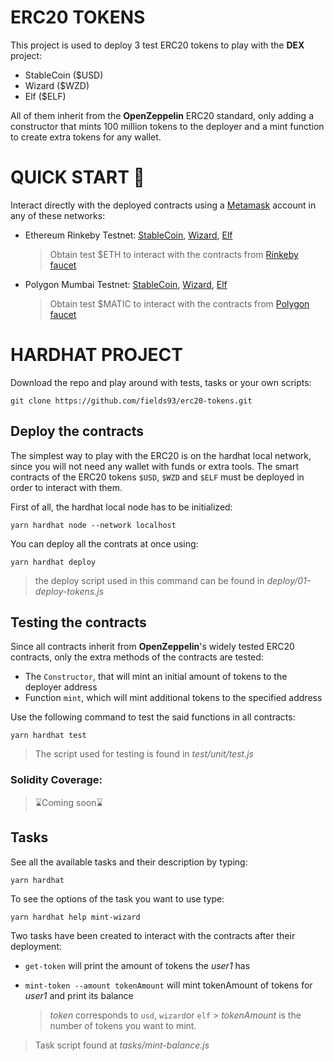 # ERC20 TOKENS

This project is used to deploy 3 test ERC20 tokens to play with the **DEX** project:

-   StableCoin ($USD)
-   Wizard ($WZD)
-   Elf ($ELF)

All of them inherit from the **OpenZeppelin** ERC20 standard, only adding a constructor that mints 100 million tokens to the deployer and a mint function to create extra tokens for any wallet.

# QUICK START 🚀

Interact directly with the deployed contracts using a [Metamask](https://metamask.io/) account in any of these networks:

-   Ethereum Rinkeby Testnet:
    [StableCoin](https://rinkeby.etherscan.io/address/0x81f7f9be026841b133bfF7F96EC97c330048E38b#code),
    [Wizard](https://rinkeby.etherscan.io/address/0x15329cB93f68EF6431Ca449710eCACf32B9f0B26#code),
    [Elf](https://rinkeby.etherscan.io/address/0x2d38BFb20Ec8Cc08ba0D4fC15441Ff289EF10dCE#code)
    <br>

    > Obtain test $ETH to interact with the contracts from [Rinkeby faucet](https://rinkebyfaucet.com/)

-   Polygon Mumbai Testnet:
    [StableCoin](https://mumbai.polygonscan.com/address/0x021EdbAc1699F3c9d7550946c3bCBb3D81Dff43c#code),
    [Wizard](https://mumbai.polygonscan.com/address/0x5fEa889B4193A74F8cCf28bcc629ac32c0a83F0F#code),
    [Elf](https://mumbai.polygonscan.com/address/0xFF6649e09F9d3bB70C219738B3b017Ddd6B1B6A9#code)
    <br>
    > Obtain test $MATIC to interact with the contracts from [Polygon faucet](https://faucet.polygon.technology)

# HARDHAT PROJECT

Download the repo and play around with tests, tasks or your own scripts:

```
git clone https://github.com/fields93/erc20-tokens.git
```

## Deploy the contracts

The simplest way to play with the ERC20 is on the hardhat local network, since you will not need any wallet with funds or extra tools. The smart contracts of the ERC20 tokens `$USD`, `$WZD` and `$ELF` must be deployed in order to interact with them.

First of all, the hardhat local node has to be initialized:

```
yarn hardhat node --network localhost
```

You can deploy all the contrats at once using:

```
yarn hardhat deploy
```

> the deploy script used in this command can be found in _deploy/01-deploy-tokens.js_

## Testing the contracts

Since all contracts inherit from **OpenZeppelin**'s widely tested ERC20 contracts, only the extra methods of the contracts are tested:

-   The `Constructor`, that will mint an initial amount of tokens to the deployer address
-   Function `mint`, which will mint additional tokens to the specified address

Use the following command to test the said functions in all contracts:

```
yarn hardhat test
```

> The script used for testing is found in _test/unit/test.js_

### Solidity Coverage:

> ⌛️Coming soon⌛️

## Tasks

See all the available tasks and their description by typing:

```
yarn hardhat
```

To see the options of the task you want to use type:

```
yarn hardhat help mint-wizard
```

Two tasks have been created to interact with the contracts after their deployment:

-   `get-token` will print the amount of tokens the _user1_ has
-   `mint-token --amount tokenAmount` will mint tokenAmount of tokens for _user1_ and print its balance

    > _token_ corresponds to `usd`, `wizard`or `elf` > _tokenAmount_ is the number of tokens you want to mint.

> Task script found at _tasks/mint-balance.js_
